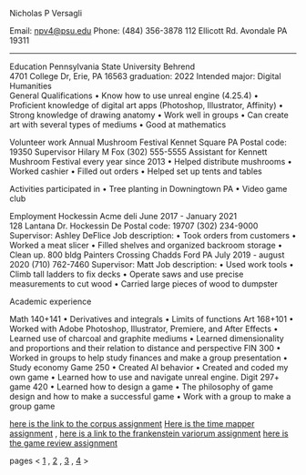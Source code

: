 
Nicholas P Versagli

Email: npv4@psu.edu          Phone: (484) 356-3878         112 Ellicott Rd. Avondale PA 19311
 ____________________________________________________________________________                                                                                                                                                                          
Education
Pennsylvania State University Behrend                                                                          
4701 College Dr, Erie, PA 16563                                                                                     graduation: 2022
Intended major: Digital Humanities 											
General Qualifications
•	Know how to use unreal engine (4.25.4)
•	Proficient knowledge of digital art apps (Photoshop, Illustrator, Affinity)
•	Strong knowledge of drawing anatomy
•	Work well in groups
•	Can create art with several types of mediums
•	Good at mathematics 

Volunteer work
Annual Mushroom Festival 
Kennet Square PA 
Postal code: 19350
Supervisor Hilary M Fox (302) 555-5555
Assistant for Kennett Mushroom Festival every year since 2013
•	Helped distribute mushrooms
•	Worked cashier 
•	Filled out orders
•	Helped set up tents and tables

Activities participated in
•	Tree planting in Downingtown PA
•	Video game club 

Employment
Hockessin Acme deli                                                                             June 2017 - January 2021        
128 Lantana Dr. Hockessin De
Postal code: 19707
(302) 234-9000
Supervisor: Ashley DeFlice
Job description:
•	Took orders from customers
•	Worked a meat slicer 
•	Filled shelves and organized backroom storage
•	Clean up.
800 bldg Painters Crossing Chadds Ford PA                                          July 2019 - august 2020
(710) 762-7460
Supervisor: Matt
Job description: 
•	Used work tools
•	Climb tall ladders to fix decks
•	Operate saws and use precise measurements to cut wood
•	Carried large pieces of wood to dumpster

Academic experience

Math 140+141
•	Derivatives and integrals
•	Limits of functions
Art 168+101
•	Worked with Adobe Photoshop, Illustrator, Premiere, and After Effects
•	Learned use of charcoal and graphite mediums
•	Learned dimensionality and proportions and their relation to distance and perspective
FIN 300
•	Worked in groups to help study finances and make a group presentation
•	Study economy
Game 250
•	Created AI behavior 
•	Created and coded my own game
•	Learned how to use and navigate unreal engine.
Digit 297+ game 420
•	Learned how to design a game
•	The philosophy of game design and how to make a successful game 
•	Work with a group to make a group game




[here is the link to the corpus assignment](index5.md) [Here is the time mapper assignment](index6.md) , [here is a link to the frankenstein variorum assignment](variorum.md) [here is the game review assignment](index7.md)


pages < [1](index.md) , [2](index2.md) , [3](index3.md) , [4](index4.md) >

